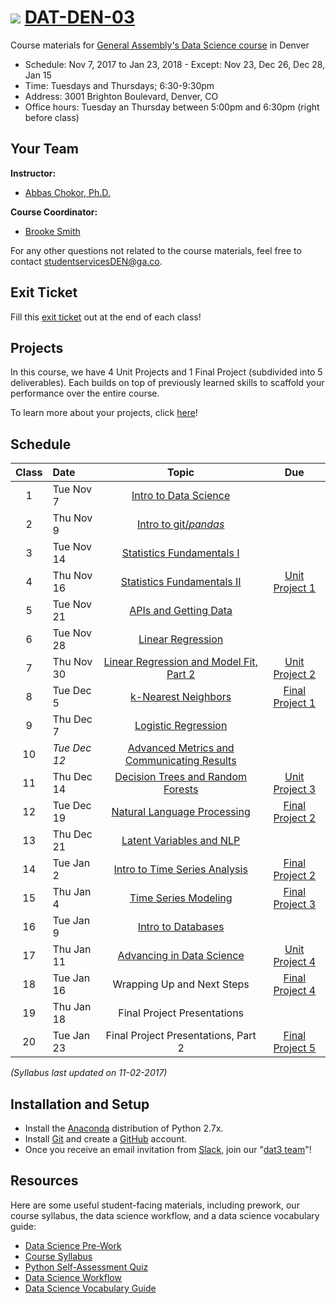 # ![](https://ga-dash.s3.amazonaws.com/production/assets/logo-9f88ae6c9c3871690e33280fcf557f33.png) [DAT-DEN-03](https://github.com/ga-students/DAT-DEN-03)


Course materials for [General Assembly's Data Science course](https://generalassemb.ly/education/data-science?where=denver) in Denver


* Schedule: Nov 7, 2017 to Jan 23, 2018 - Except: Nov 23, Dec 26, Dec 28, Jan 15
* Time: Tuesdays and Thursdays; 6:30-9:30pm
* Address: 3001 Brighton Boulevard, Denver, CO
* Office hours: Tuesday an Thursday between 5:00pm and 6:30pm (right before class)

## Your Team
**Instructor:**
+ [Abbas Chokor, Ph.D.](mailto:abbas.chokor@gmail.com)

**Course Coordinator:**
+ [Brooke Smith](mailto:brookes@generalassembly.ly)

For any other questions not related to the course materials, feel free to contact [studentservicesDEN@ga.co](mailto:studentservicesDEN@ga.co).

## Exit Ticket

Fill this [exit ticket](https://goo.gl/forms/J0xipfaBslbXnnXy2) out at the end of each class! 

## Projects

In this course, we have 4 Unit Projects and 1 Final Project (subdivided into 5 deliverables). Each builds on top of previously learned skills to scaffold your performance over the entire course. 

To learn more about your projects, click [here](https://github.com/ga-students/DAT-DEN-03/blob/master/projects/README.md)!

## Schedule

| Class | Date | Topic | Due |
|:---:|:---|:---:|:---:|
| 1 | Tue Nov 7 | [Intro to Data Science](lessons/lesson-01) | |
| 2 | Thu Nov 9 | [Intro to git/_pandas_](lessons/lesson-02) | |
| 3 | Tue Nov 14 | [Statistics Fundamentals I](lessons/lesson-03) | |
| 4 | Thu Nov 16 | [Statistics Fundamentals II](lessons/lesson-04) |[Unit Project 1](projects/unit-projects/project-1)|
| 5 | Tue Nov 21 | [APIs and Getting Data](lessons/lesson-05) | |
| 6 | Tue Nov 28 | [Linear Regression](lessons/lesson-06) | |
| 7 | Thu Nov 30 | [Linear Regression and Model Fit, Part 2](lessons/lesson-07) |[Unit Project 2](projects/unit-projects/project-2)||
| 8 | Tue Dec 5 | [k-Nearest Neighbors](lessons/lesson-08) |[Final Project 1](projects/final-projects/01-lightning-talk)|
| 9 | Thu Dec 7 | [Logistic Regression](lessons/lesson-09) | |
| 10 | *Tue Dec 12* | [Advanced Metrics and Communicating Results](lessons/lesson-10) ||
| 11 | Thu Dec 14 | [Decision Trees and Random Forests](lessons/lesson-11) |[Unit Project 3](projects/unit-projects/project-3)|
| 12 | Tue Dec 19 | [Natural Language Processing](lessons/lesson-12) |[Final Project 2](projects/final-projects/02-experiment-writeup)|
| 13 | Thu Dec 21 | [Latent Variables and NLP](lessons/lesson-13) | |
| 14 | Tue Jan 2 | [Intro to Time Series Analysis](lessons/lesson-14) |[Final Project 2](projects/final-projects/02-experiment-writeup)|
| 15 | Thu Jan 4 | [Time Series Modeling](lessons/lesson-15) |[Final Project 3](projects/final-projects/03-exploratory-analysis)|
| 16 | Tue Jan 9 | [Intro to Databases](lessons/lesson-16) | |
| 17 | Thu Jan 11 | [Advancing in Data Science](lessons/lesson-17) | [Unit Project 4](projects/unit-projects/project-4) |
| 18 | Tue Jan 16 | Wrapping Up and Next Steps | [Final Project 4](projects/final-projects/04-notebook-rough-draft)|
| 19 | Thu Jan 18| Final Project Presentations | |
| 20 | Tue Jan 23 | Final Project Presentations, Part 2 |[Final Project 5](projects/final-projects/05-presentation)|

*(Syllabus last updated on 11-02-2017)*

## Installation and Setup

* Install the [Anaconda](https://anaconda.org) distribution of Python 2.7x.
* Install [Git](https://git-scm.com) and create a [GitHub](https://github.com) account.
* Once you receive an email invitation from [Slack](https://slack.com), join our "[dat3 team](https://gadenver.slack.com/messages/G7HK3QLPL/details/)"!

## Resources

Here are some useful student-facing materials, including prework, our course syllabus, the data science workflow, and a data science vocabulary guide:

- [Data Science Pre-Work](https://docs.google.com/document/d/1xoC18JHk880C9n_cAPCsGn-sNqexPgTIIkmUd7cTJQw/edit?usp=sharing)
- [Course Syllabus](./ds-syllabus.pdf)
- [Python Self-Assessment Quiz](./python-self-assessment.md)
- [Data Science Workflow](./data-science-workflow-final.jpg)
- [Data Science Vocabulary Guide](./ds-vocab.md)
